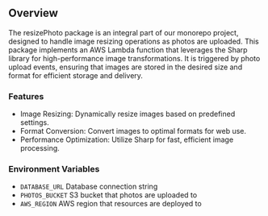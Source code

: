 ## Overview
The resizePhoto package is an integral part of our monorepo project, designed to handle image resizing operations as photos are uploaded. This package implements an AWS Lambda function that leverages the Sharp library for high-performance image transformations. It is triggered by photo upload events, ensuring that images are stored in the desired size and format for efficient storage and delivery.

### Features
- Image Resizing: Dynamically resize images based on predefined settings.
- Format Conversion: Convert images to optimal formats for web use.
- Performance Optimization: Utilize Sharp for fast, efficient image processing.

### Environment Variables
- `DATABASE_URL` Database connection string
- `PHOTOS_BUCKET` S3 bucket that photos are uploaded to
- `AWS_REGION` AWS region that resources are deployed to
